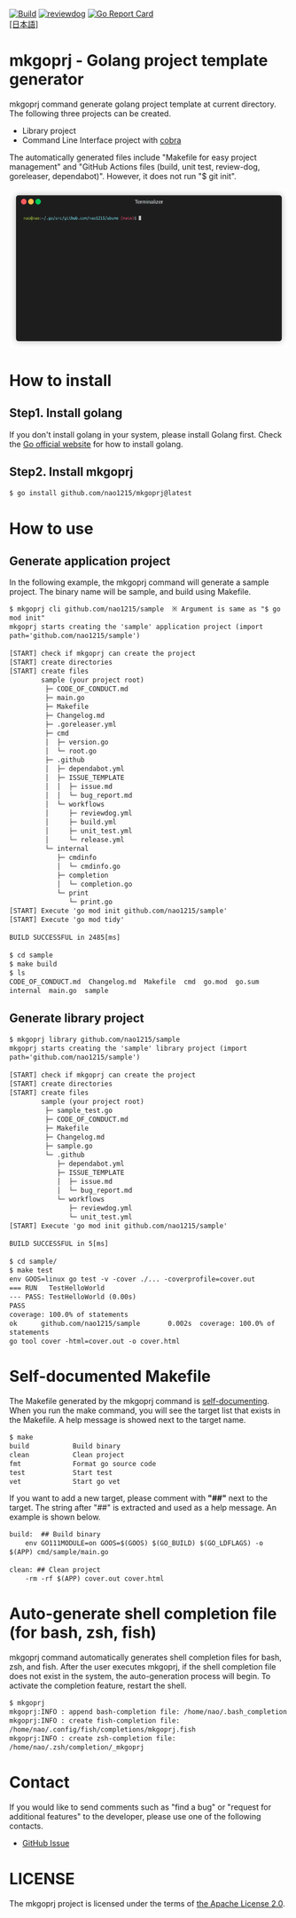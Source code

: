 [![Build](https://github.com/nao1215/mkgoprj/actions/workflows/build.yml/badge.svg?branch=main)](https://github.com/nao1215/mkgoprj/actions/workflows/build.yml)
[![reviewdog](https://github.com/nao1215/mkgoprj/actions/workflows/review_dog.yml/badge.svg)](https://github.com/nao1215/mkgoprj/actions/workflows/review_dog.yml)
[![Go Report Card](https://goreportcard.com/badge/github.com/nao1215/mkgoprj)](https://goreportcard.com/report/github.com/nao1215/mkgoprj)   
[[日本語]](./doc/README.ja.md)
# mkgoprj - Golang project template generator
mkgoprj command generate golang project template at current directory. The following three projects can be created.
- Library project
- Command Line Interface project with [cobra](https://github.com/spf13/cobra)

The automatically generated files include "Makefile for easy project management" and "GitHub Actions files (build, unit test, review-dog, goreleaser, dependabot)". However, it does not run "$ git init".  
  
![Screenshot](./doc/images/demo.gif) 
  
# How to install
## Step1. Install golang
If you don't install golang in your system, please install Golang first. Check the [Go official website](https://go.dev/doc/install) for how to install golang.
## Step2. Install mkgoprj
```
$ go install github.com/nao1215/mkgoprj@latest
```
  
# How to use
## Generate application project
In the following example, the mkgoprj command will generate a sample project. The binary name will be sample, and build using Makefile.
```
$ mkgoprj cli github.com/nao1215/sample  ※ Argument is same as "$ go mod init"
mkgoprj starts creating the 'sample' application project (import path='github.com/nao1215/sample')

[START] check if mkgoprj can create the project
[START] create directories
[START] create files
        sample (your project root)
         ├─ CODE_OF_CONDUCT.md
         ├─ main.go
         ├─ Makefile
         ├─ Changelog.md
         ├─ .goreleaser.yml
         ├─ cmd
         │  ├─ version.go
         │  └─ root.go
         ├─ .github
         │  ├─ dependabot.yml
         │  ├─ ISSUE_TEMPLATE
         │  │  ├─ issue.md
         │  │  └─ bug_report.md
         │  └─ workflows
         │     ├─ reviewdog.yml
         │     ├─ build.yml
         │     ├─ unit_test.yml
         │     └─ release.yml
         └─ internal
            ├─ cmdinfo
            │  └─ cmdinfo.go
            ├─ completion
            │  └─ completion.go
            └─ print
               └─ print.go
[START] Execute 'go mod init github.com/nao1215/sample'
[START] Execute 'go mod tidy'

BUILD SUCCESSFUL in 2485[ms]

$ cd sample
$ make build
$ ls
CODE_OF_CONDUCT.md  Changelog.md  Makefile  cmd  go.mod  go.sum  internal  main.go  sample
```

## Generate library project
```
$ mkgoprj library github.com/nao1215/sample
mkgoprj starts creating the 'sample' library project (import path='github.com/nao1215/sample')

[START] check if mkgoprj can create the project
[START] create directories
[START] create files
        sample (your project root)
         ├─ sample_test.go
         ├─ CODE_OF_CONDUCT.md
         ├─ Makefile
         ├─ Changelog.md
         ├─ sample.go
         └─ .github
            ├─ dependabot.yml
            ├─ ISSUE_TEMPLATE
            │  ├─ issue.md
            │  └─ bug_report.md
            └─ workflows
               ├─ reviewdog.yml
               └─ unit_test.yml
[START] Execute 'go mod init github.com/nao1215/sample'

BUILD SUCCESSFUL in 5[ms]

$ cd sample/
$ make test
env GOOS=linux go test -v -cover ./... -coverprofile=cover.out
=== RUN   TestHelloWorld
--- PASS: TestHelloWorld (0.00s)
PASS
coverage: 100.0% of statements
ok      github.com/nao1215/sample       0.002s  coverage: 100.0% of statements
go tool cover -html=cover.out -o cover.html
```

# Self-documented Makefile
The Makefile generated by the mkgoprj command is [self-documenting](https://marmelab.com/blog/2016/02/29/auto-documented-makefile.html). When you run the make command, you will see the target list that exists in the Makefile. A help message is showed next to the target name.
```
$ make
build           Build binary 
clean           Clean project
fmt             Format go source code 
test            Start test
vet             Start go vet
```
If you want to add a new target, please comment with **"##"** next to the target. The string after "##" is extracted and used as a help message. An example is shown below.
```
build:  ## Build binary 
	env GO111MODULE=on GOOS=$(GOOS) $(GO_BUILD) $(GO_LDFLAGS) -o $(APP) cmd/sample/main.go

clean: ## Clean project
	-rm -rf $(APP) cover.out cover.html
```

# Auto-generate shell completion file (for bash, zsh, fish)
mkgoprj command automatically generates shell completion files for bash, zsh, and fish. After the user executes mkgoprj, if the shell completion file does not exist in the system, the auto-generation process will begin. To activate the completion feature, restart the shell.

```
$ mkgoprj 
mkgoprj:INFO : append bash-completion file: /home/nao/.bash_completion
mkgoprj:INFO : create fish-completion file: /home/nao/.config/fish/completions/mkgoprj.fish
mkgoprj:INFO : create zsh-completion file: /home/nao/.zsh/completion/_mkgoprj
```

# Contact
If you would like to send comments such as "find a bug" or "request for additional features" to the developer, please use one of the following contacts.

- [GitHub Issue](https://github.com/nao1215/mkgoprj/issues)

# LICENSE
The mkgoprj project is licensed under the terms of [the Apache License 2.0](./LICENSE).
